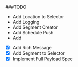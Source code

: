 ###TODO
* Add Location to Selector
* Add Logging
* Add Segment Creator
* Add Schedule Push
* Add
* [X] Add Rich Message
* [X] Add Segment to Selector
* [X] Implement Full Payload Spec
